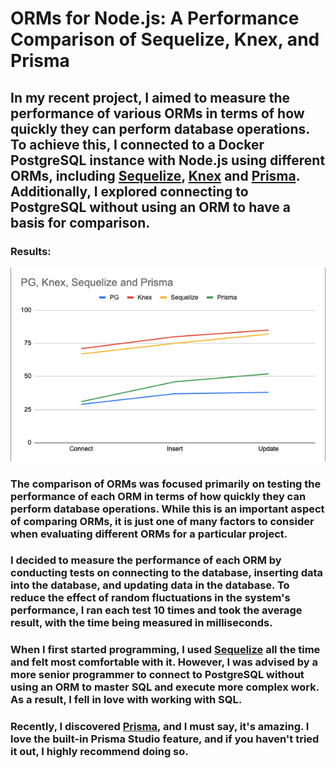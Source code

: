 # ORMs for Node.js: A Performance Comparison of Sequelize, Knex, and Prisma


## In my recent project, I aimed to measure the performance of various ORMs in terms of how quickly they can perform database operations. To achieve this, I connected to a Docker PostgreSQL instance with Node.js using different ORMs, including [Sequelize](https://sequelize.org/), [Knex](https://knexjs.org/) and [Prisma](https://www.prisma.io/). Additionally, I explored connecting to PostgreSQL without using an ORM to have a basis for comparison.

### Results:
![ORM Chart](ormchart.png)

### The comparison of ORMs was focused primarily on testing the performance of each ORM in terms of how quickly they can perform database operations. While this is an important aspect of comparing ORMs, it is just one of many factors to consider when evaluating different ORMs for a particular project.

### I decided to measure the performance of each ORM by conducting tests on connecting to the database, inserting data into the database, and updating data in the database. To reduce the effect of random fluctuations in the system's performance, I ran each test 10 times and took the average result, with the time being measured in milliseconds.

### When I first started programming, I used [Sequelize](https://sequelize.org/) all the time and felt most comfortable with it. However, I was advised by a more senior programmer to connect to PostgreSQL without using an ORM to master SQL and execute more complex work. As a result, I fell in love with working with SQL.

### Recently, I discovered [Prisma](https://www.prisma.io/), and I must say, it's amazing. I love the built-in Prisma Studio feature, and if you haven't tried it out, I highly recommend doing so.




